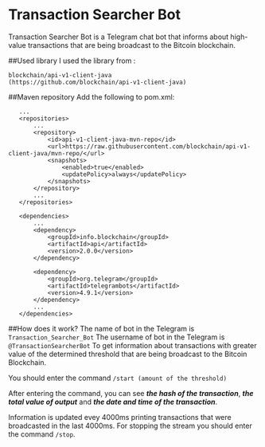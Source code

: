# Transaction Searcher Bot
Transaction Searcher Bot is  a Telegram chat bot that informs about high-value transactions that are being broadcast to the Bitcoin blockchain.
 
 ##Used library
 I used the library from :
 ```
 blockchain/api-v1-client-java
 (https://github.com/blockchain/api-v1-client-java)
 ```
 
 ##Maven repository
 Add the following to pom.xml:
 ```
    ...
    <repositories>
        ...
        <repository>
            <id>api-v1-client-java-mvn-repo</id>
            <url>https://raw.githubusercontent.com/blockchain/api-v1-client-java/mvn-repo/</url>
            <snapshots>
                <enabled>true</enabled>
                <updatePolicy>always</updatePolicy>
            </snapshots>
        </repository>
        ...
    </repositories>

    <dependencies>
        ...
        <dependency>
            <groupId>info.blockchain</groupId>
            <artifactId>api</artifactId>
            <version>2.0.0</version>
        </dependency>

        <dependency>
            <groupId>org.telegram</groupId>
            <artifactId>telegrambots</artifactId>
            <version>4.9.1</version>
        </dependency>
        ...
    </dependencies>
 ```
 ##How does it work?
  The name of bot in the Telegram is
   ```Transaction_Searcher_Bot```
  The username of bot in the Telegram is 
  ```@TransactionSearcherBot```
  To get information about transactions with greater value of the determined threshold that are being broadcast to the Bitcoin Blockchain.
  
  You should enter the command ```/start (amount of the threshold)```
  
  After entering the command, you can see ***the hash of the transaction***, ***the total value of output*** and ***the date and time of the transaction***.
  
  Information is updated evey 4000ms printing transactions that were broadcasted in the last 4000ms.
  For stopping the stream you should enter the command ````/stop````.
  
  
  
